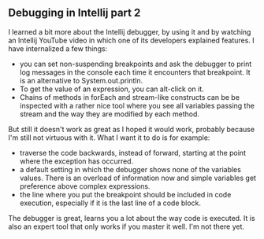 ## Debugging in Intellij part 2 

I learned a bit more about the Intellij debugger, by using it and by watching an Intellij YouTube video in which one of its developers explained features. I have internalized a few things:

- you can set non-suspending breakpoints and ask the debugger to print log messages in the console each time it encounters that breakpoint. It is an alternative to System.out.println.
- To get the value of an expression, you can alt-click on it.
- Chains of methods in forEach and stream-like constructs can be be inspected with a rather nice tool where you see all variables passing the stream and the way they are modified by each method.

But still it doesn't work as great as I hoped it would work, probably because I'm still not virtuous with it. What I want it to do is for example:

- traverse the code backwards, instead of forward, starting at the point where the exception has occurred.
- a default setting in which the debugger shows none of the variables values. There is an overload of information now and simple variables get preference above complex expressions.
- the line where you put the breakpoint should be included in code execution, especially if it is the last line of a code block.

The debugger is great, learns you a lot about the way code is executed. It is also an expert tool that only works if you master it well. I'm not there yet.
